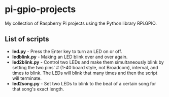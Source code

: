 # pi-gpio-projects
My collection of Raspberry Pi projects using the Python library RPi.GPIO.

## List of scripts
- **led.py** - Press the Enter key to turn an LED on or off.
- **ledblink.py** - Making an LED blink over and over again.
- **led2blink.py** - Control two LEDs and make them simultaneously blink by setting the two pins' # (1-40 board style, not Broadcom), interval, and times to blink. The LEDs will blink that many times and then the script will terminate.
- **led2song.py** - Set two LEDs to blink to the beat of a certain song for that song's exact length.
